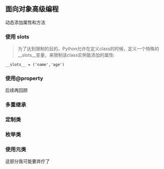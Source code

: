 ## 面向对象高级编程

动态添加属性和方法

### 使用 __slots__
>   为了达到限制的目的，Python允许在定义class的时候，定义一个特殊的__slots__变量，来限制该class实例能添加的属性:

``` 
__slots__ = ('name','age')

```
### 使用@property
后续再回顾


### 多重继承

### 定制类

### 枚举类

### 使用元类    
这部分我可能要弃疗了

